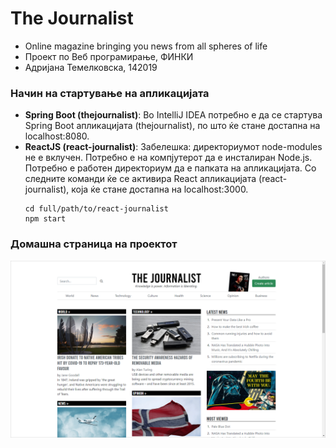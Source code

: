 # The Journalist
  - Online magazine bringing you news from all spheres of life 
  - Проект по Веб програмирање, ФИНКИ
  - Адријана Темелковска, 142019

### Начин на стартување на апликацијата
  - **Spring Boot (thejournalist)**: Во IntelliJ IDEA потребно е да се стартува Spring Boot апликацијата (thejournalist), по што ќе стане достапна на localhost:8080.
  - **ReactJS (react-journalist)**: Забелешка: директориумот node-modules не е вклучен. Потребно е на компјутерот да е инсталиран Node.js. Потребно е работен директориум да е папката на апликацијата. Со следните команди ќе се активира React апликацијата (react-journalist), која ќе стане достапна на localhost:3000.
    ```
    cd full/path/to/react-journalist
    npm start
    ```
### Домашна страница на проектот
![Image of The Journalist homepage](https://raw.githubusercontent.com/adrijanat/thejournalist/master/screenshots/1_homepage.png)

